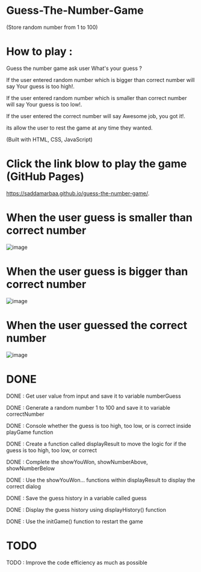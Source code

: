 # Guess-The-Number-Game

(Store random number from 1 to 100) 
 
 # How to play :  
 
 Guess the number game ask user What's your guess ?
 
 
 If the user entered random number which is bigger than correct number will say Your guess is too high!.  
 
 If the user entered random number which is smaller than correct number will say Your guess is too low!. 
 
 
 If the user entered the correct number will say Awesome job, you got it!. 
 
 its allow the user to rest the game at any time they wanted.  
 
 (Built with HTML, CSS, JavaScript)
 
 
 # Click the link blow to play the game (GitHub Pages)
 
https://saddamarbaa.github.io/guess-the-number-game/. 


# When the user guess is smaller  than correct number

  ![image](https://user-images.githubusercontent.com/51326421/100022565-fc7a5a80-2e15-11eb-9b50-bd8c668d35a7.png)


# When the user guess is bigger than correct number
  
![image](https://user-images.githubusercontent.com/51326421/100022926-9f32d900-2e16-11eb-9d5c-c30261624254.png)


# When the user guessed the correct number
![image](https://user-images.githubusercontent.com/51326421/100023401-7e1eb800-2e17-11eb-8cae-98d86450ec3c.png)




#  DONE

DONE : Get user value from input and save it to variable numberGuess

  
DONE : Generate a random number 1 to 100 and save it to variable correctNumber
  

DONE : Console whether the guess is too high, too low, or is correct inside playGame function
 

DONE : Create a function called displayResult to move the logic for if the guess is too high, too low, or correct
 

DONE : Complete the showYouWon, showNumberAbove, showNumberBelow
 

DONE : Use the showYouWon... functions within displayResult to display the correct dialog
 

DONE : Save the guess history in a variable called guess
 

DONE : Display the guess history using displayHistory() function
 

DONE : Use the initGame() function to restart the game
 




# TODO

TODO : Improve the code efficiency as much as possible
 
